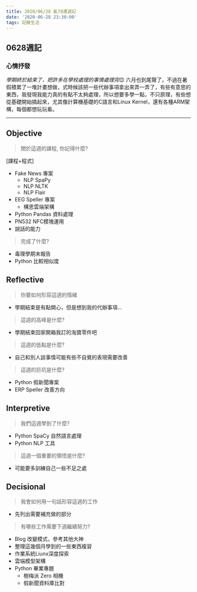 ```yaml
---
title: 2020/06/28 亂78遭週記
date: '2020-06-28 23:30:00'
tags: 記錄生活
---
```

## **0628週記**

### 心情抒發
*學期終於結束了，把許多在學校處理的事情處理完*😊
六月也到尾聲了，不過在暑假積累了一堆計畫想做，式時候該把一些代辦事項拿出來弄一弄了，有些有意思的東西，我發現我能力真的有點不太夠處理，所以想要多學一點，不只原理，有些想從基礎開始搞起來，尤其像計算機基礎的C語言和Linux Kernel，還有各種ARM架構，每個都想玩玩看。

---
<!-- more -->
## **Objective**

> 關於這週的課程, 你記得什麼?

[課程+程式]
- Fake News 專案
    - NLP SpaPy
    - NLP NLTK
    - NLP Flair
- EEG Speller 專案
    - 構思雲端架構
- Python Pandas 資料處理
- PN532 NFC模塊運用
- 說話的能力


> 完成了什麼?

- 毒理學期末報告
- Python 比較相似度


## **Reflective**

> 你要如何形容這週的情緒

* 學期結束是有點開心，但是想到我的代辦事項...

> 這週的高峰是什麼?

* 學期結束回家開箱我訂的淘寶零件吧

> 這週的低點是什麼?

* 自己和別人談事情可能有些不自覺的表現需要改善

> 這週的巨坑是什麼?

* Python 假新聞專案
* ERP Speller 改善方向

## **Interpretive**

> 我們這週學到了什麼?

- Python SpaCy 自然語言處理
- Python NLP 工具

> 這週一個重要的領悟是什麼?

* 可能要多訓練自己一些不足之處

## **Decisional**

> 我會如何用一句話形容這週的工作

* 先列出需要補充做的部分

> 有哪些工作需要下週繼續努力?

- Blog 改變模式，參考其他大神
- 整理這幾個月學到的一些東西複習
- 作業系統Liunx深度探索
- 雲端模型架構
- Python 畢業專題
    - 樹梅派 Zero 相機
    - 假新聞資料庫比對